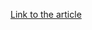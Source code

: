 [Link to the article](https://proofpoint.com/us/blog/threat-insight/first-step-initial-access-leads-ransomware)
